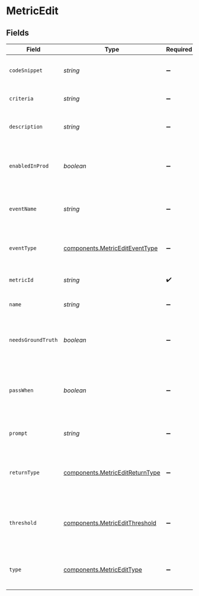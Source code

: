 # MetricEdit


## Fields

| Field                                                                              | Type                                                                               | Required                                                                           | Description                                                                        |
| ---------------------------------------------------------------------------------- | ---------------------------------------------------------------------------------- | ---------------------------------------------------------------------------------- | ---------------------------------------------------------------------------------- |
| `codeSnippet`                                                                      | *string*                                                                           | :heavy_minus_sign:                                                                 | Updated code block for the metric                                                  |
| `criteria`                                                                         | *string*                                                                           | :heavy_minus_sign:                                                                 | Criteria for human metrics                                                         |
| `description`                                                                      | *string*                                                                           | :heavy_minus_sign:                                                                 | Short description of what the metric does                                          |
| `enabledInProd`                                                                    | *boolean*                                                                          | :heavy_minus_sign:                                                                 | Whether to compute on all production events automatically                          |
| `eventName`                                                                        | *string*                                                                           | :heavy_minus_sign:                                                                 | Name of event that the metric is set to be computed on                             |
| `eventType`                                                                        | [components.MetricEditEventType](../../models/components/metricediteventtype.md)   | :heavy_minus_sign:                                                                 | Type of event that the metric is set to be computed on                             |
| `metricId`                                                                         | *string*                                                                           | :heavy_check_mark:                                                                 | Unique identifier of the metric                                                    |
| `name`                                                                             | *string*                                                                           | :heavy_minus_sign:                                                                 | Updated name of the metric                                                         |
| `needsGroundTruth`                                                                 | *boolean*                                                                          | :heavy_minus_sign:                                                                 | Whether a ground truth (on metadata) is required to compute it                     |
| `passWhen`                                                                         | *boolean*                                                                          | :heavy_minus_sign:                                                                 | Threshold for boolean metrics to decide passing or failing in tests                |
| `prompt`                                                                           | *string*                                                                           | :heavy_minus_sign:                                                                 | Updated Evaluator prompt for the metric                                            |
| `returnType`                                                                       | [components.MetricEditReturnType](../../models/components/metriceditreturntype.md) | :heavy_minus_sign:                                                                 | The data type of the metric value - "boolean", "float", "string"                   |
| `threshold`                                                                        | [components.MetricEditThreshold](../../models/components/metriceditthreshold.md)   | :heavy_minus_sign:                                                                 | Threshold for numeric metrics to decide passing or failing in tests                |
| `type`                                                                             | [components.MetricEditType](../../models/components/metricedittype.md)             | :heavy_minus_sign:                                                                 | Type of the metric - "custom", "model" or "human"                                  |